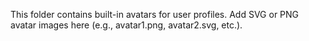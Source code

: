 This folder contains built-in avatars for user profiles. Add SVG or PNG avatar images here (e.g., avatar1.png, avatar2.svg, etc.).
